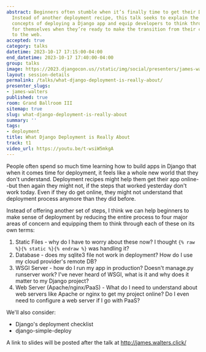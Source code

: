 ```yaml
---
abstract: Beginners often stumble when it’s finally time to get their Django app online.
  Instead of another deployment recipe, this talk seeks to explain the fundamental
  concepts of deploying a Django app and equip developers to think through the process
  for themselves when they’re ready to make the transition from their code editor
  to the web.
accepted: true
category: talks
datetime: 2023-10-17 17:15:00-04:00
end_datetime: 2023-10-17 17:40:00-04:00
group: talks
image: https://2023.djangocon.us//static/img/social/presenters/james-walters.png
layout: session-details
permalink: /talks/what-django-deployment-is-really-about/
presenter_slugs:
- james-walters
published: true
room: Grand Ballroom III
sitemap: true
slug: what-django-deployment-is-really-about
summary: ''
tags:
- deployment
title: What Django Deployment is Really About
track: t1
video_url: https://youtu.be/t-wsiW5mkgA
---
```


People often spend so much time learning how to build apps in Django that when it comes time for deployment, it feels like a whole new world that they don't understand. Deployment recipes might help them get their app online--but then again they might not, if the steps that worked yesterday don't work today. Even if they do get online, they might not understand that deployment process anymore than they did before.

Instead of offering another set of steps, I think we can help beginners to make sense of deployment by reducing the entire process to four major areas of concern and equipping them to think through each of these on its own terms:

1. Static Files - why do I have to worry about these now? I thought `{% raw %}{% static %}{% endraw %}` was handling it?
2. Database - does my sqlite3 file not work in deployment? How do I use my cloud provider's remote DB?
3. WSGI Server -  how do I run my app in production? Doesn't manage.py runserver work? I've never heard of WSGI, what is it and why does it matter to my Django project?
4. Web Server (Apache/nginx/PaaS) - What do I need to understand about web servers like Apache or nginx to get my project online? Do I even need to configure a web server if I go with PaaS?

We'll also consider:
- Django's deployment checklist
- django-simple-deploy

A link to slides will be posted after the talk at http://james.walters.click/
